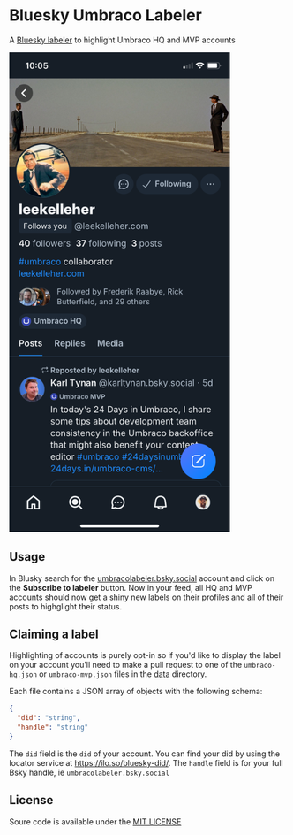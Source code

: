 # Bluesky Umbraco Labeler

A [Bluesky labeler](https://docs.bsky.app/docs/advanced-guides/moderation) to highlight Umbraco HQ and MVP accounts

<img src="assets/screenshot.png" alt="Example labels" width="400" style="margin-left: auto; margin-right: auto">

## Usage

In Blusky search for the [umbracolabeler.bsky.social](https://bsky.app/profile/umbracolabeler.bsky.social) account and click on the **Subscribe to labeler** button. Now in your feed, all HQ and MVP accounts should now get a shiny new labels on their profiles and all of their posts to highglight their status.

## Claiming a label

Highlighting of accounts is purely opt-in so if you'd like to display the label on your account you'll need to make a pull request to one of the `umbraco-hq.json` or `umbraco-mvp.json` files in the [data](data) directory.

Each file contains a JSON array of objects with the following schema:

```json
{
  "did": "string",
  "handle": "string"
}
```

The `did` field is the `did` of your account. You can find your did by using the locator service at https://ilo.so/bluesky-did/. The `handle` field is for your full Bsky handle, ie `umbracolabeler.bsky.social`

## License

Soure code is available under the [MIT LICENSE](LICENSE)
